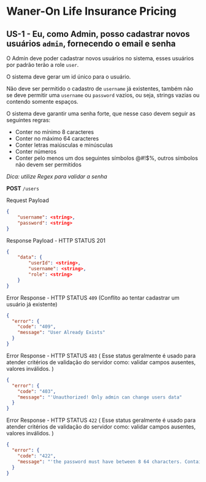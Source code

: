 # Waner-On Life Insurance Pricing

## US-1 - Eu, como Admin, posso cadastrar novos usuários `admin`, fornecendo o email e senha

O Admin deve poder cadastrar novos usuários no sistema, esses usuários por padrão terão a role `user`.

O sistema deve gerar um id único para o usuário.

Não deve ser permitido o cadastro de `username` já existentes, também não se deve permitir uma `username` ou `password` vazios, ou seja, strings vazias ou contendo somente espaços.

O sistema deve garantir uma senha forte, que nesse caso devem seguir as seguintes regras:

- Conter no mínimo 8 caracteres
- Conter no máximo 64 caracteres
- Conter letras maiúsculas e minúsculas
- Conter números
- Conter pelo menos um dos seguintes símbolos @#!$%, outros símbolos não devem ser permitidos

_Dica: utilize Regex para validar a senha_

**POST** `/users`

Request Payload

```json
{
    "username": <string>,
    "password": <string>
}
```

Response Payload - HTTP STATUS 201

```json
{
    "data": {
        "userId": <string>,
        "username": <string>,
        "role": <string>
    }
}
```

Error Response - HTTP STATUS `409` (Conflito ao tentar cadastrar um usuário já existente)

```json
{
  "error": {
    "code": "409",
    "message": "User Already Exists"
  }
}
```

Error Response - HTTP STATUS `403` ( Esse status geralmente é usado para atender critérios de validação do servidor como: validar campos ausentes, valores inválidos. )

```json
{
  "error": {
    "code": "403",
    "message": "'Unauthorized! Only admin can change users data"
  }
}
```

Error Response - HTTP STATUS `422` ( Esse status geralmente é usado para atender critérios de validação do servidor como: validar campos ausentes, valores inválidos. )

```json
{
  "error": {
    "code": "422",
    "message": "'the password must have between 8 64 characters. Contain upper and lower case letters, numbers and at least one of the following symbols @#!$%'"
  }
}
```
